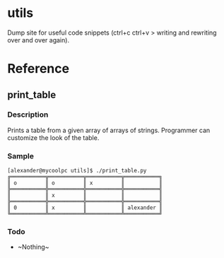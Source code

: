 # utils

Dump site for useful code snippets (ctrl+c ctrl+v > writing and rewriting over and over again).


# Reference

## print_table

### Description

Prints a table from a given array of arrays of strings. Programmer can customize the look of the table.

### Sample
~~~~
[alexander@mycoolpc utils]$ ./print_table.py
╔═══════════╦═══════════╦═══════════╦═══════════╗
║ o         ║ o         ║ x         ║           ║
╠═══════════╬═══════════╬═══════════╬═══════════╣
║           ║ x         ║           ║           ║
╠═══════════╬═══════════╬═══════════╬═══════════╣
║ 0         ║ x         ║           ║ alexander ║
╚═══════════╩═══════════╩═══════════╩═══════════╝
~~~~
### Todo
* ~Nothing~